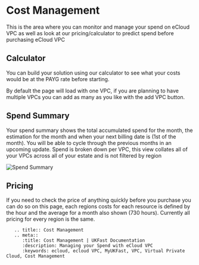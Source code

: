 # Cost Management
This is the area where you can monitor and manage your spend on eCloud VPC as well as look at our pricing/calculator to predict spend before purchasing eCloud VPC

## Calculator
You can build your solution using our calculator to see what your costs would be at the PAYG rate before starting.

By default the page will load with one VPC, if you are planning to have multiple VPCs you can add as many as you like with the add VPC button.

## Spend Summary

Your spend summary shows the total accumulated spend for the month, the estimation for the month and when your next billing date is (1st of the month). You will be able to cycle through the previous months in an upcoming update.
Spend is broken down per VPC, this view collates all of your VPCs across all of your estate and is not filtered by region
 
![Spend Summary](files/spend-summary.PNG)

## Pricing
If you need to check the price of anything quickly before you purchase you can do so on this page, each regions costs for each resource is defined by the hour and the average for a month also shown (730 hours). Currently all pricing for every region is the same.

```eval_rst
   .. title:: Cost Management
   .. meta::
      :title: Cost Management | UKFast Documentation
      :description: Managing your Spend with eCloud VPC
      :keywords: ecloud, ecloud VPC, MyUKFast, VPC, Virtual Private Cloud, Cost Management
```